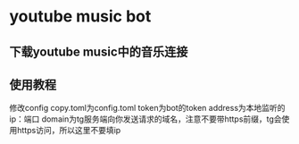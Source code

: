 # youtube music bot
## 下载youtube music中的音乐连接

## 使用教程
修改config copy.toml为config.toml
token为bot的token
address为本地监听的ip：端口
domain为tg服务端向你发送请求的域名，注意不要带https前缀，tg会使用https访问，所以这里不要填ip
